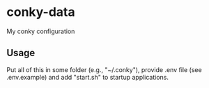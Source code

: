 # conky-data

My conky configuration

## Usage

Put all of this in some folder (e.g., "~/.conky"), provide .env file (see .env.example) and add "start.sh" to startup applications.
